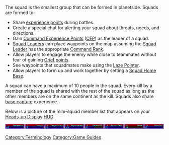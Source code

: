The squad is the smallest group that can be formed in planetside. Squads
are formed to:

- Share [experience points](Experience_Points.md) during
  battles.
- Create a special chat for alerting your squad about threats, needs,
  and directions.
- Gain [Command Experience
  Points](Command_Experience_Points.md)
  ([CEP](Acronyms_and_Slang.md)) as the leader of a squad.
- [Squad Leaders](Squad_Leader.md) can place waypoints on the
  map assuming the [Squad Leader](Squad_Leader.md) has the
  appropriate [Command Rank](Command_Rank.md).
- Allow players to engage the enemy while close to teammates without
  fear of gaining [Grief points](Grief_points.md).
- See waypoints that squadmates make using the [Laze
  Pointer](Laze_Pointer.md).
- Allow players to form up and work together by setting a [Squad Home
  Base](Squad_Home_Base.md).

A squad can have a maximum of 10 people in the squad. Every kill by a
member of the squad is shared with the rest of the squad as long as the
other members are on the same continent as the kill. Squads also share
[base capture](Capturing_Bases.md) experience.

Below is a picture of the mini-squad member list that appears on your
[Heads-up Display](Heads-up_Display.md)
[HUD](Acronyms_and_Slang.md).

![Image:SquadList.JPG](images/SquadList.jpg "Image:SquadList.JPG")

[Category:Terminology](Category:Terminology.md) [Category:Game
Guides](Category:Game_Guides.md)
